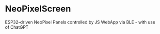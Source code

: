 # NeoPixelScreen
ESP32-driven NeoPixel Panels controlled by JS WebApp via BLE - with use of ChatGPT
